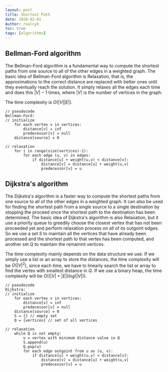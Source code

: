 ```yaml
---
layout: post
title: Shortest Path
date: 2020-02-01
Author: realcyh
toc: true
tags: [algorithms]
---
```


## Bellman-Ford algorithm

The Bellman-Ford algorithm is a fundamental way to compute the shortest paths from one source to all of the other edges 
in a weighted graph. The basic idea of Bellman-Ford algorithm is Relaxation, that is, the approximations to the correct 
distance are replaced with better ones until they eventually reach the solution. It simply relaxes all the edges each 
time and does this $|V|-1$ times, where $|V|$ is the number of vertices in the graph. 

The time complexity is $O(|V||E|)$. 

```
// pseudocode
Bellman-Ford:
// initialize
	for each vertex v in vertices:
		distance[v] = inf
		predecessor[v] = null
	distance[source] = 0

// relaxation
	for i in range(size(vertices)-1):
		for each edge (u, v) in edges:
			if distance[u] + weight(u,v) < distance[v]:
				distance[v] = distance[u] + weight(u,v)
				predecessor[v] = u
```

## Dijkstra's algorithm

The Dijkstra's algorithm is a faster way to compute the shortest paths from one source to all of the other edges in 
a weighted graph. It can also be used for finding the shortest path from a single source to a single destination by 
stopping the proceed once the shortest path to the destination has been determined. The basic idea of Dijkstra's 
algorithm is also Relaxation, but it use a priority queue to greedily choose the closest vertex that has not been 
proceeded yet and perform relaxation process on all of its outgoint edges. So we use a set $S$ to maintain all the 
vertices that have already been processed and the shortest path to that vertex has been computed, and another set $Q$ 
to maintain the remainint vertices. 

The time complexity mainly depends on the data structure we use. If we simply 
use a list or an array to store the distances, the time complexity will be $O(|V|^2)$, since each time, we have to 
linearly search the list or array to find the vertex with smallest distance in $Q$. If we use a binary heap, the time 
complexity will be $O((|V|+|E|)log(|V|))$.

```
// pseudocode
Dijkstra:
// initialize
	for each vertex v in vertices:
		distance[v] = inf
		predecessor[v] = null
	distance[source] = 0
	S = {} // empty set
	Q = {vertices} // set of all vertices
  
// relaxation
	while Q is not empty:
		u = vertex with minimum distance value in Q
		S.append(u)
		Q.pop(u)
		for each edge outgoint from u as (u, v):
			if distance[u] + weight(u,v) < distance[v]:
				distance[v] = distance[u] + weight(u,v)
				predecessor[v] = u 
```

